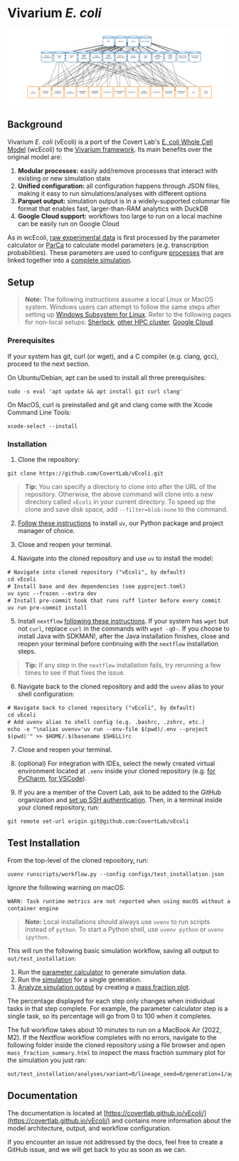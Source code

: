 # Vivarium *E. coli*

![vivarium](doc/_static/ecoli_master_topology.png)

## Background

Vivarium *E. coli* (vEcoli) is a port of the Covert Lab's 
[E. coli Whole Cell Model](https://github.com/CovertLab/wcEcoli) (wcEcoli)
to the [Vivarium framework](https://github.com/vivarium-collective/vivarium-core).
Its main benefits over the original model are:

1. **Modular processes:** easily add/remove processes that interact with
    existing or new simulation state
2. **Unified configuration:** all configuration happens through JSON files,
    making it easy to run simulations/analyses with different options
3. **Parquet output:** simulation output is in a widely-supported columnar
    file format that enables fast, larger-than-RAM analytics with DuckDB
4. **Google Cloud support:** workflows too large to run on a local machine
    can be easily run on Google Cloud

As in wcEcoli, [raw experimental data](reconstruction/ecoli/flat) is first processed
by the parameter calculator or [ParCa](reconstruction/ecoli/fit_sim_data_1.py) to calculate 
model parameters (e.g. transcription probabilities). These parameters are used to configure
[processes](ecoli/processes) that are linked together into a
[complete simulation](ecoli/experiments/ecoli_master_sim.py).

## Setup

> **Note:** The following instructions assume a local Linux or MacOS system. Windows users can
> attempt to follow the same steps after setting up 
> [Windows Subsystem for Linux](https://learn.microsoft.com/en-us/windows/wsl/install). Refer to the following pages for non-local setups:
> [Sherlock](https://covertlab.github.io/vEcoli/hpc.html#sherlock),
> [other HPC cluster](https://covertlab.github.io/vEcoli/hpc.html#other-clusters),
> [Google Cloud](https://covertlab.github.io/vEcoli/gcloud.html).

### Prerequisites

If your system has git, curl (or wget), and a C compiler
(e.g. clang, gcc), proceed to the next section.

On Ubuntu/Debian, apt can be used to install all three prerequisites:

    sudo -s eval 'apt update && apt install git curl clang'

On MacOS, curl is preinstalled and git and clang come with the Xcode Command Line Tools:

    xcode-select --install

### Installation

1. Clone the repository:

```
git clone https://github.com/CovertLab/vEcoli.git
```

> **Tip:** You can specify a directory to clone into after the
> URL of the repository. Otherwise, the above command will clone into
> a new directory called `vEcoli` in your current directory. To speed up
> the clone and save disk space, add `--filter=blob:none` to the command.

2. [Follow these instructions](https://docs.astral.sh/uv/getting-started/installation/)
to install `uv`, our Python package and project manager of choice.
   
3. Close and reopen your terminal.

4. Navigate into the cloned repository and use `uv` to install the model:

```
# Navigate into cloned repository ("vEcoli", by default)
cd vEcoli
# Install base and dev dependencies (see pyproject.toml)
uv sync --frozen --extra dev
# Install pre-commit hook that runs ruff linter before every commit
uv run pre-commit install
```

5. Install `nextflow` [following these instructions](https://www.nextflow.io/docs/latest/install.html).
If your system has `wget` but not `curl`, replace `curl` in the commands
with `wget -qO-`. If you choose to install Java with SDKMAN!, after
the Java installation finishes, close and reopen your terminal before
continuing with the `nextflow` installation steps.

> **Tip:** If any step in the `nextflow` installation fails,
> try rerunning a few times to see if that fixes the issue.

6. Navigate back to the cloned repository and add the `uvenv` alias to your shell configuration:

```
# Navigate back to cloned repository ("vEcoli", by default)
cd vEcoli
# Add uvenv alias to shell config (e.g. .bashrc, .zshrc, etc.)
echo -e "\nalias uvenv='uv run --env-file $(pwd)/.env --project $(pwd)'" >> $HOME/.$(basename $SHELL)rc
```

7. Close and reopen your terminal.

8. (optional) For integration with IDEs, select the newly created virtual environment
located at `.venv` inside your cloned repository (e.g.
[for PyCharm](https://www.jetbrains.com/help/pycharm/uv.html),
[for VSCode](https://code.visualstudio.com/docs/python/environments#_working-with-python-interpreters)).

9. If you are a member of the Covert Lab, ask to be added to the GitHub organization
and [set up SSH authentication](https://docs.github.com/en/authentication/connecting-to-github-with-ssh/generating-a-new-ssh-key-and-adding-it-to-the-ssh-agent).
Then, in a terminal inside your cloned repository, run:

```
git remote set-url origin git@github.com:CovertLab/vEcoli
```

## Test Installation

From the top-level of the cloned repository, run:

    uvenv runscripts/workflow.py --config configs/test_installation.json

Ignore the following warning on macOS:

    WARN: Task runtime metrics are not reported when using macOS without a container engine

> **Note:** Local installations should always use `uvenv` to run scripts instead of `python`. To start
> a Python shell, use `uvenv python` or `uvenv ipython`.

This will run the following basic simulation workflow, saving all output to `out/test_installation`:

1. Run the [parameter calculator](runscripts/parca.py) to generate simulation data.
2. Run the [simulation](ecoli/experiments/ecoli_master_sim.py) for a single generation.
3. [Analyze simulation output](runscripts/analysis.py) by creating a
[mass fraction plot](ecoli/analysis/single/mass_fraction_summary.py).

The percentage displayed for each step only changes when inidividual tasks in
that step complete. For example, the parameter calculator step is a single task,
so its percentage will go from 0 to 100 when it completes.

The full workflow takes about 10 minutes to run on a MacBook Air (2022, M2). If the
Nextflow workflow completes with no errors, navigate to the following folder inside
the cloned repository using a file browser and open `mass_fraction_summary.html` to
inspect the mass fraction summary plot for the simulation you just ran:

    out/test_installation/analyses/variant=0/lineage_seed=0/generation=1/agent_id=0/plots

## Documentation
The documentation is located at [https://covertlab.github.io/vEcoli/](https://covertlab.github.io/vEcoli/)
and contains more information about the model architecture, output,
and workflow configuration.

If you encounter an issue not addressed by the docs, feel free to create a GitHub issue, and we will
get back to you as soon as we can.
